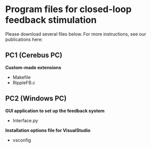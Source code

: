 # Program files for closed-loop feedback stimulation
Please download several files below.
For more instructions, see our publications here: <URL>
## PC1 (Cerebus PC) 
**Custom-made extensions**
  - Makefile
  - RippleFB.c

## PC2 (Windows PC)
**GUI application to set up the feedback system**
  - Interface.py

**Installation options file for VisualStudio**
  - vsconfig

